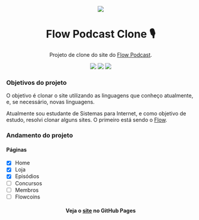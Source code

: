 <p align=center><img align=center src="https://cdn.flowpodcast.com.br/assets/images/logos/logo-header.png"></p>
<h1 align=center>Flow Podcast Clone 🎙️</h1>
<p align=center>Projeto de clone do site do <a href="https://flowpodcast.com.br/">Flow Podcast</a>.
  
<p align=center>
  <img src="https://img.shields.io/github/followers/jordan-cod?color=green&label=Seguidores&style=flat-square">
  <img src="https://img.shields.io/github/forks/jordan-cod/flow-podcast-clonee?color=green&label=Forks&style=flat-square">
  <img src="https://img.shields.io/website?down_message=Offline&style=flat-square&up_message=Online&url=https%3A%2F%2Fjordan-cod.github.io%2Fflow-podcast-clonee%2F">
<p>


### Objetivos do projeto
<p>O objetivo é clonar o site utilizando as linguagens que conheço atualmente, e, se necessário, novas linguagens.</p>
<p>Atualmente sou estudante de Sistemas para Internet, e como objetivo de estudo, resolvi clonar alguns sites. O primeiro está sendo o <a href="https://flowpodcast.com.br/">Flow</a>.</p>


### Andamento do projeto
#### Páginas 
- [x] Home
- [x] Loja
- [x] Episódios
- [ ] Concursos
- [ ] Membros
- [ ] Flowcoins

<h4 align="center">Veja o <a target="_blank" href="https://jordan-cod.github.io/flow-podcast-clonee/">site<a> no GitHub Pages</h4>

